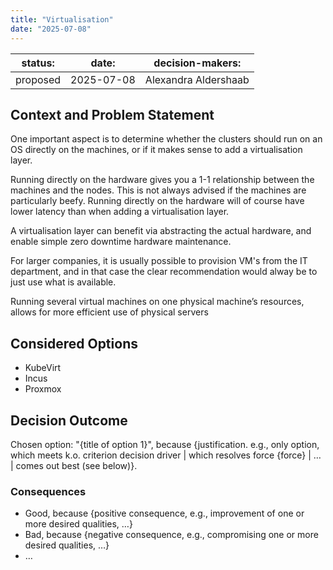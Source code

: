 ```yaml
---
title: "Virtualisation"
date: "2025-07-08"
---
```


| status: | date: | decision-makers: |
| --- | --- | --- |
| proposed | 2025-07-08 | Alexandra Aldershaab |

## Context and Problem Statement

One important aspect is to determine whether the clusters should run on an OS directly on the machines, or if it makes sense to add a virtualisation layer.

Running directly on the hardware gives you a 1-1 relationship between the machines and the nodes. This is not always advised if the machines are particularly beefy. Running directly on the hardware will of course have lower latency than when adding a virtualisation layer.

A virtualisation layer can benefit via abstracting the actual hardware, and enable simple zero downtime hardware maintenance.

For larger companies, it is usually possible to provision VM's from the IT department, and in that case the clear recommendation would alway be to just use what is available.

Running several virtual machines on one physical machine’s resources, allows for more efficient use of physical servers

## Considered Options

* KubeVirt
* Incus
* Proxmox

## Decision Outcome

Chosen option: "{title of option 1}", because {justification. e.g., only option, which meets k.o. criterion decision driver | which resolves force {force} | … | comes out best (see below)}.

<!-- This is an optional element. Feel free to remove. -->
### Consequences

* Good, because {positive consequence, e.g., improvement of one or more desired qualities, …}
* Bad, because {negative consequence, e.g., compromising one or more desired qualities, …}
* … <!-- numbers of consequences can vary -->
